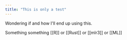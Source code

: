 ```yaml
---
title: "This is only a test"
---
```


Wondering if and how I'll end up using this.

Something something [[R]] or [[Rust]] or [[mlr3]] or [[ML]]